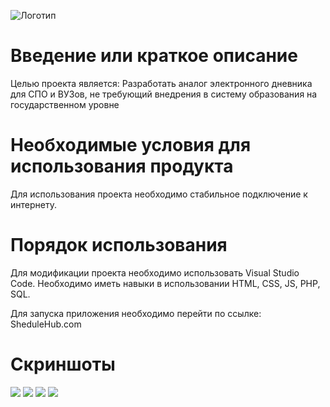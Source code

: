 ![Логотип](Site1/icons/logo.svg "Логотип GitHub")

# Введение или краткое описание

Целью проекта является: Разработать аналог электронного дневника для СПО и ВУЗов, не требующий внедрения в систему образования на государственном уровне

# Необходимые условия для использования продукта

Для использования проекта необходимо стабильное подключение к интернету.

# Порядок использования

Для модификации проекта необходимо использовать Visual Studio Code. Необходимо иметь навыки в использовании HTML, CSS, JS, PHP, SQL.

Для запуска приложения необходимо перейти по ссылке: SheduleHub.com

# Cкриншоты

<img src="./Screens/Начальный_экран.png ">
<img src="./Screens/Начальный_экран(1).png">

<img src="./Screens/Личный_кабинет.png">
<img src="./Screens/Главный_экран.png ">
